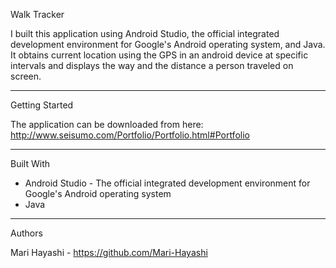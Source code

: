 Walk Tracker

I built this application using Android Studio, the official integrated development environment for Google's Android operating system, and Java. It obtains current location using the GPS in an android device at specific intervals and displays the way and the distance a person traveled on screen. 

-----------------------------
Getting Started

The application can be downloaded from here: http://www.seisumo.com/Portfolio/Portfolio.html#Portfolio

-----------------------------
Built With

- Android Studio - The official integrated development environment for Google's Android operating system
- Java

-----------------------------
Authors

Mari Hayashi - https://github.com/Mari-Hayashi